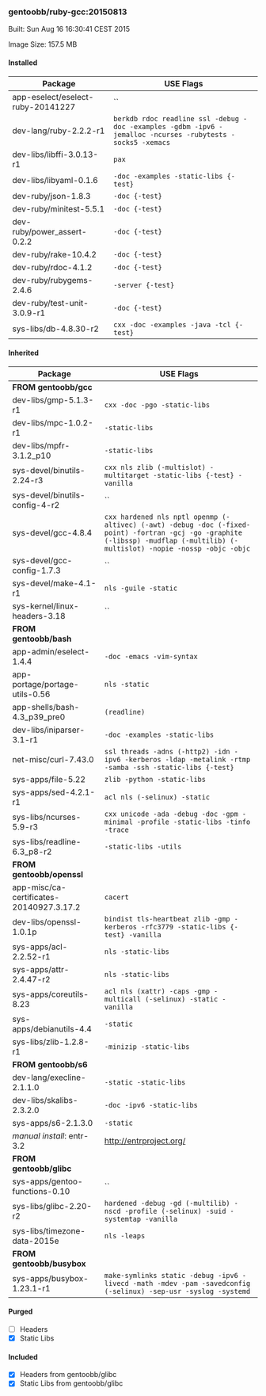 ### gentoobb/ruby-gcc:20150813
Built: Sun Aug 16 16:30:41 CEST 2015

Image Size: 157.5 MB
#### Installed
Package | USE Flags
--------|----------
app-eselect/eselect-ruby-20141227 | ``
dev-lang/ruby-2.2.2-r1 | `berkdb rdoc readline ssl -debug -doc -examples -gdbm -ipv6 -jemalloc -ncurses -rubytests -socks5 -xemacs`
dev-libs/libffi-3.0.13-r1 | `pax`
dev-libs/libyaml-0.1.6 | `-doc -examples -static-libs {-test}`
dev-ruby/json-1.8.3 | `-doc {-test}`
dev-ruby/minitest-5.5.1 | `-doc {-test}`
dev-ruby/power_assert-0.2.2 | `-doc {-test}`
dev-ruby/rake-10.4.2 | `-doc {-test}`
dev-ruby/rdoc-4.1.2 | `-doc {-test}`
dev-ruby/rubygems-2.4.6 | `-server {-test}`
dev-ruby/test-unit-3.0.9-r1 | `-doc {-test}`
sys-libs/db-4.8.30-r2 | `cxx -doc -examples -java -tcl {-test}`
#### Inherited
Package | USE Flags
--------|----------
**FROM gentoobb/gcc** |
dev-libs/gmp-5.1.3-r1 | `cxx -doc -pgo -static-libs`
dev-libs/mpc-1.0.2-r1 | `-static-libs`
dev-libs/mpfr-3.1.2_p10 | `-static-libs`
sys-devel/binutils-2.24-r3 | `cxx nls zlib (-multislot) -multitarget -static-libs {-test} -vanilla`
sys-devel/binutils-config-4-r2 | ``
sys-devel/gcc-4.8.4 | `cxx hardened nls nptl openmp (-altivec) (-awt) -debug -doc (-fixed-point) -fortran -gcj -go -graphite (-libssp) -mudflap (-multilib) (-multislot) -nopie -nossp -objc -objc`
sys-devel/gcc-config-1.7.3 | ``
sys-devel/make-4.1-r1 | `nls -guile -static`
sys-kernel/linux-headers-3.18 | ``
**FROM gentoobb/bash** |
app-admin/eselect-1.4.4 | `-doc -emacs -vim-syntax`
app-portage/portage-utils-0.56 | `nls -static`
app-shells/bash-4.3_p39_pre0 | `(readline)`
dev-libs/iniparser-3.1-r1 | `-doc -examples -static-libs`
net-misc/curl-7.43.0 | `ssl threads -adns (-http2) -idn -ipv6 -kerberos -ldap -metalink -rtmp -samba -ssh -static-libs {-test}`
sys-apps/file-5.22 | `zlib -python -static-libs`
sys-apps/sed-4.2.1-r1 | `acl nls (-selinux) -static`
sys-libs/ncurses-5.9-r3 | `cxx unicode -ada -debug -doc -gpm -minimal -profile -static-libs -tinfo -trace`
sys-libs/readline-6.3_p8-r2 | `-static-libs -utils`
**FROM gentoobb/openssl** |
app-misc/ca-certificates-20140927.3.17.2 | `cacert`
dev-libs/openssl-1.0.1p | `bindist tls-heartbeat zlib -gmp -kerberos -rfc3779 -static-libs {-test} -vanilla`
sys-apps/acl-2.2.52-r1 | `nls -static-libs`
sys-apps/attr-2.4.47-r2 | `nls -static-libs`
sys-apps/coreutils-8.23 | `acl nls (xattr) -caps -gmp -multicall (-selinux) -static -vanilla`
sys-apps/debianutils-4.4 | `-static`
sys-libs/zlib-1.2.8-r1 | `-minizip -static-libs`
**FROM gentoobb/s6** |
dev-lang/execline-2.1.1.0 | `-static -static-libs`
dev-libs/skalibs-2.3.2.0 | `-doc -ipv6 -static-libs`
sys-apps/s6-2.1.3.0 | `-static`
*manual install*: entr-3.2 | http://entrproject.org/
**FROM gentoobb/glibc** |
sys-apps/gentoo-functions-0.10 | ``
sys-libs/glibc-2.20-r2 | `hardened -debug -gd (-multilib) -nscd -profile (-selinux) -suid -systemtap -vanilla`
sys-libs/timezone-data-2015e | `nls -leaps`
**FROM gentoobb/busybox** |
sys-apps/busybox-1.23.1-r1 | `make-symlinks static -debug -ipv6 -livecd -math -mdev -pam -savedconfig (-selinux) -sep-usr -syslog -systemd`
#### Purged
- [ ] Headers
- [x] Static Libs

#### Included
- [x] Headers from gentoobb/glibc
- [x] Static Libs from gentoobb/glibc
